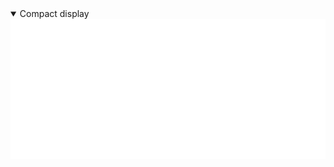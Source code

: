 

<!--header-->
<tr>
  <td colspan="2" align="center">
    <details open><summary>Compact display</summary><img src="https://github.com/lottepy/lottepy/blob/main/metrics.plugin.achievements.compact.svg" alt="">
  </td>
</tr>
<!--/header-->
